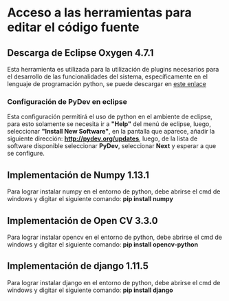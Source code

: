 # Acceso a las herramientas para editar el código fuente

## Descarga de Eclipse Oxygen 4.7.1

Esta herramienta es utilizada para la utilización de plugins necesarios para el desarrollo de las funcionalidades del sistema,
específicamente en el lenguaje de programación python, se puede descargar en [este enlace](https://eclipse.org/oxygen/)

### Configuración de PyDev en eclipse

Esta configuración permitirá el uso de python en el ambiente de eclipse, para esto solamente se necesita ir a **"Help"** del menú de eclipse,
luego, seleccionar **"Install New Software"**, en la pantalla que aparece, añadir la siguiente dirección: **http://pydev.org/updates**, luego,
de la lista de software disponible seleccionar **PyDev**,  seleccionar **Next** y esperar a que se configure.

## Implementación de Numpy 1.13.1

Para lograr instalar numpy en el entorno de python, debe abrirse el cmd de windows y digitar el siguiente comando: **pip install numpy**

## Implementación de Open CV 3.3.0

Para lograr instalar opencv en el entorno de python, debe abrirse el cmd de windows y digitar el siguiente comando: **pip install opencv-python**


## Implementación de django 1.11.5

Para lograr instalar django en el entorno de python, debe abrirse el cmd de windows y digitar el siguiente comando: **pip install django**

